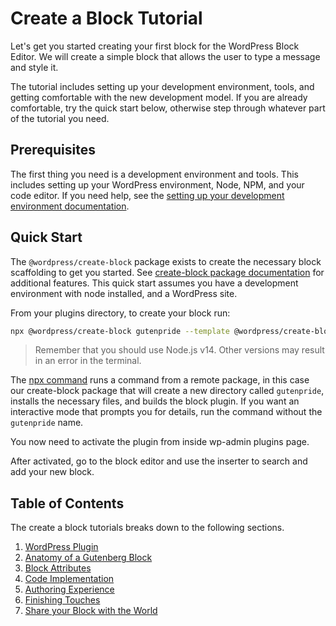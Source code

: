 # Create a Block Tutorial

Let's get you started creating your first block for the WordPress Block Editor. We will create a simple block that allows the user to type a message and style it.

The tutorial includes setting up your development environment, tools, and getting comfortable with the new development model. If you are already comfortable, try the quick start below, otherwise step through whatever part of the tutorial you need.

## Prerequisites

The first thing you need is a development environment and tools. This includes setting up your WordPress environment, Node, NPM, and your code editor. If you need help, see the [setting up your development environment documentation](/docs/getting-started/devenv/README.md).

## Quick Start

The `@wordpress/create-block` package exists to create the necessary block scaffolding to get you started. See [create-block package documentation](https://www.npmjs.com/package/@wordpress/create-block) for additional features. This quick start assumes you have a development environment with node installed, and a WordPress site.

From your plugins directory, to create your block run:

```sh
npx @wordpress/create-block gutenpride --template @wordpress/create-block-tutorial-template
```

> Remember that you should use Node.js v14. Other versions may result in an error in the terminal.

The [npx command](https://docs.npmjs.com/cli/v8/commands/npx) runs a command from a remote package, in this case our create-block package that will create a new directory called `gutenpride`, installs the necessary files, and builds the block plugin. If you want an interactive mode that prompts you for details, run the command without the `gutenpride` name.

You now need to activate the plugin from inside wp-admin plugins page.

After activated, go to the block editor and use the inserter to search and add your new block.

## Table of Contents

The create a block tutorials breaks down to the following sections.

1. [WordPress Plugin](/docs/getting-started/create-block/wp-plugin.md)
2. [Anatomy of a Gutenberg Block ](/docs/getting-started/create-block/block-anatomy.md)
3. [Block Attributes](/docs/getting-started/create-block/attributes.md)
4. [Code Implementation](/docs/getting-started/create-block/block-code.md)
5. [Authoring Experience](/docs/getting-started/create-block/author-experience.md)
6. [Finishing Touches](/docs/getting-started/create-block/finishing.md)
7. [Share your Block with the World](/docs/getting-started/create-block/submitting-to-block-directory.md)
